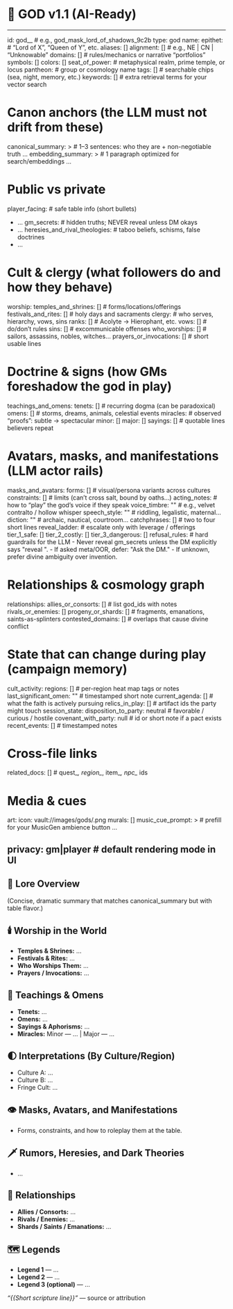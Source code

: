 # 📜 GOD v1.1 (AI-Ready)

---
id: god_<slug>_<hash>            # e.g., god_mask_lord_of_shadows_9c2b
type: god
name: 
epithet:                          # “Lord of X”, “Queen of Y”, etc.
aliases: []
alignment: []                     # e.g., NE | CN | “Unknowable”
domains: []                       # rules/mechanics or narrative “portfolios”
symbols: []
colors: []
seat_of_power:                    # metaphysical realm, prime temple, or locus
pantheon:                         # group or cosmology name
tags: []                          # searchable chips (sea, night, memory, etc.)
keywords: []                      # extra retrieval terms for your vector search

# Canon anchors (the LLM must not drift from these)
canonical_summary: >              # 1–3 sentences: who they are + non-negotiable truth
  ...
embedding_summary: >              # 1 paragraph optimized for search/embeddings
  ...

# Public vs private
player_facing:                    # safe table info (short bullets)
  - ...
gm_secrets:                       # hidden truths; NEVER reveal unless DM okays
  - ...
heresies_and_rival_theologies:    # taboo beliefs, schisms, false doctrines
  - ...

# Cult & clergy (what followers do and how they behave)
worship:
  temples_and_shrines: []         # forms/locations/offerings
  festivals_and_rites: []         # holy days and sacraments
  clergy:                         # who serves, hierarchy, vows, sins
    ranks: []                     # Acolyte → Hierophant, etc.
    vows: []                      # do/don’t rules
    sins: []                      # excommunicable offenses
  who_worships: []                # sailors, assassins, nobles, witches…
  prayers_or_invocations: []      # short usable lines

# Doctrine & signs (how GMs foreshadow the god in play)
teachings_and_omens:
  tenets: []                      # recurring dogma (can be paradoxical)
  omens: []                       # storms, dreams, animals, celestial events
  miracles:                       # observed “proofs”: subtle → spectacular
    minor: []
    major: []
  sayings: []                     # quotable lines believers repeat

# Avatars, masks, and manifestations (LLM actor rails)
masks_and_avatars:
  forms: []                       # visual/persona variants across cultures
  constraints: []                 # limits (can’t cross salt, bound by oaths…)
  acting_notes:                   # how to “play” the god’s voice if they speak
    voice_timbre: ""              # e.g., velvet contralto / hollow whisper
    speech_style: ""              # riddling, legalistic, maternal…
    diction: ""                   # archaic, nautical, courtroom…
    catchphrases: []              # two to four short lines
  reveal_ladder:                  # escalate only with leverage / offerings
    tier_1_safe: []
    tier_2_costly: []
    tier_3_dangerous: []
  refusal_rules:                  # hard guardrails for the LLM
    - Never reveal gm_secrets unless the DM explicitly says "reveal <item>".
    - If asked meta/OOR, defer: "Ask the DM."
    - If unknown, prefer divine ambiguity over invention.

# Relationships & cosmology graph
relationships:
  allies_or_consorts: []          # list god_ids with notes
  rivals_or_enemies: []
  progeny_or_shards: []           # fragments, emanations, saints-as-splinters
  contested_domains: []           # overlaps that cause divine conflict

# State that can change during play (campaign memory)
cult_activity:
  regions: []                     # per-region heat map tags or notes
  last_significant_omen: ""       # timestamped short note
  current_agenda: []              # what the faith is actively pursuing
  relics_in_play: []              # artifact ids the party might touch
session_state:
  disposition_to_party: neutral   # favorable / curious / hostile
  covenant_with_party: null       # id or short note if a pact exists
  recent_events: []               # timestamped notes

# Cross-file links
related_docs: []                  # quest_*, region_*, item_*, npc_* ids

# Media & cues
art:
  icon: vault://images/gods/<id>.png
  murals: []
music_cue_prompt: >               # prefill for your MusicGen ambience button
  ...

privacy: gm|player                # default rendering mode in UI
---

## 📖 Lore Overview
(Concise, dramatic summary that matches canonical_summary but with table flavor.)

## 🕯️ Worship in the World
- **Temples & Shrines:** …
- **Festivals & Rites:** …
- **Who Worships Them:** …
- **Prayers / Invocations:** …

## 📜 Teachings & Omens
- **Tenets:** …
- **Omens:** …
- **Sayings & Aphorisms:** …
- **Miracles:** Minor — … | Major — …

## 🌓 Interpretations (By Culture/Region)
- Culture A: …
- Culture B: …
- Fringe Cult: …

## 👁️ Masks, Avatars, and Manifestations
- Forms, constraints, and how to roleplay them at the table.

## 🗡️ Rumors, Heresies, and Dark Theories
- …

## 🔗 Relationships
- **Allies / Consorts:** …
- **Rivals / Enemies:** …
- **Shards / Saints / Emanations:** …

## 🗺️ Legends
- **Legend 1** — …
- **Legend 2** — …
- **Legend 3 (optional)** — …

*“{{Short scripture line}}”* — source or attribution
